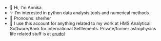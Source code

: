 - 👋 Hi, I’m Annika
- ✨ I’m interested in python data analysis tools and numerical methods
- 💜 Pronouns: she/her
- 🏢 I use this account for anything related to my work at HMS Analytical Software/Bank for international Settlements. Private/former astrophysics life related stuff is at [arudol](https://github.com/arudol)

<!---
annika-rudolph/annika-rudolph is a ✨ special ✨ repository because its `README.md` (this file) appears on your GitHub profile.
You can click the Preview link to take a look at your changes.
--->
